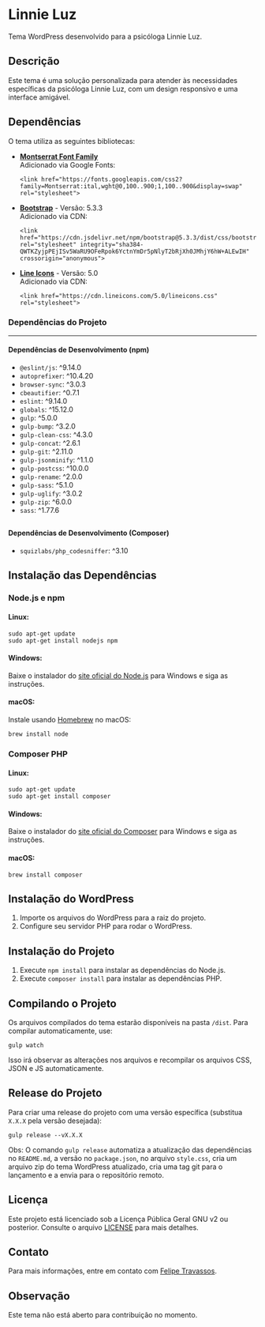 Linnie Luz
==========

Tema WordPress desenvolvido para a psicóloga Linnie Luz.

Descrição
---------

Este tema é uma solução personalizada para atender às necessidades específicas da psicóloga Linnie Luz, com um design responsivo e uma interface amigável.

Dependências
------------

O tema utiliza as seguintes bibliotecas:

*   **[Montserrat Font Family](https://fonts.google.com/specimen/Montserrat)**  
    Adicionado via Google Fonts:
    
        <link href="https://fonts.googleapis.com/css2?family=Montserrat:ital,wght@0,100..900;1,100..900&display=swap" rel="stylesheet">
    
*   **[Bootstrap](https://getbootstrap.com/)** - Versão: 5.3.3  
    Adicionado via CDN:
    
        <link href="https://cdn.jsdelivr.net/npm/bootstrap@5.3.3/dist/css/bootstrap.min.css" rel="stylesheet" integrity="sha384-QWTKZyjpPEjISv5WaRU9OFeRpok6YctnYmDr5pNlyT2bRjXh0JMhjY6hW+ALEwIH" crossorigin="anonymous">
    
*   **[Line Icons](https://lineicons.com/)** - Versão: 5.0  
    Adicionado via CDN:
    
        <link href="https://cdn.lineicons.com/5.0/lineicons.css" rel="stylesheet">

### Dependências do Projeto

* * *

#### Dependências de Desenvolvimento (npm)

*   `@eslint/js`: ^9.14.0
*   `autoprefixer`: ^10.4.20
*   `browser-sync`: ^3.0.3
*   `cbeautifier`: ^0.7.1
*   `eslint`: ^9.14.0
*   `globals`: ^15.12.0
*   `gulp`: ^5.0.0
*   `gulp-bump`: ^3.2.0
*   `gulp-clean-css`: ^4.3.0
*   `gulp-concat`: ^2.6.1
*   `gulp-git`: ^2.11.0
*   `gulp-jsonminify`: ^1.1.0
*   `gulp-postcss`: ^10.0.0
*   `gulp-rename`: ^2.0.0
*   `gulp-sass`: ^5.1.0
*   `gulp-uglify`: ^3.0.2
*   `gulp-zip`: ^6.0.0
*   `sass`: ^1.77.6
##

#### Dependências de Desenvolvimento (Composer)

*   `squizlabs/php_codesniffer`: ^3.10
##

Instalação das Dependências
---------------------------

### Node.js e npm

#### Linux:

    sudo apt-get update
    sudo apt-get install nodejs npm
    
#### Windows:

Baixe o instalador do [site oficial do Node.js](https://nodejs.org/) para Windows e siga as instruções.

#### macOS:

Instale usando [Homebrew](https://brew.sh/) no macOS:

    brew install node
    

### Composer PHP

#### Linux:

    sudo apt-get update
    sudo apt-get install composer
    
#### Windows:

Baixe o instalador do [site oficial do Composer](https://getcomposer.org/download/) para Windows e siga as instruções.

#### macOS:

    brew install composer


Instalação do WordPress
-----------------------

1.  Importe os arquivos do WordPress para a raiz do projeto.
2.  Configure seu servidor PHP para rodar o WordPress.

Instalação do Projeto
---------------------

1.  Execute `npm install` para instalar as dependências do Node.js.
2.  Execute `composer install` para instalar as dependências PHP.

Compilando o Projeto
--------------------

Os arquivos compilados do tema estarão disponíveis na pasta `/dist`. Para compilar automaticamente, use:

    gulp watch

Isso irá observar as alterações nos arquivos e recompilar os arquivos CSS, JSON e JS automaticamente.

Release do Projeto
----------------

Para criar uma release do projeto com uma versão específica (substitua `X.X.X` pela versão desejada):

    gulp release --vX.X.X
    

Obs: O comando `gulp release` automatiza a atualização das dependências no `README.md`, a versão no `package.json`, no arquivo `style.css`, cria um arquivo zip do tema WordPress atualizado, cria uma tag git para o lançamento e a envia para o repositório remoto.

Licença
-------

Este projeto está licenciado sob a Licença Pública Geral GNU v2 ou posterior. Consulte o arquivo [LICENSE](LICENSE) para mais detalhes.

Contato
-------

Para mais informações, entre em contato com [Felipe Travassos](https://felipetravassos.com).

Observação
----------

Este tema não está aberto para contribuição no momento.